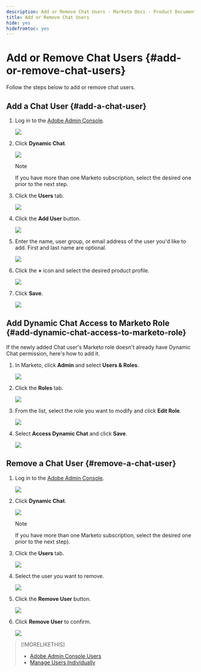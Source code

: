 ```yaml
---
description: Add or Remove Chat Users - Marketo Docs - Product Documentation
title: Add or Remove Chat Users
hide: yes
hidefromtoc: yes
---
```

# Add or Remove Chat Users {#add-or-remove-chat-users}

Follow the steps below to add or remove chat users.

## Add a Chat User {#add-a-chat-user}

1. Log in to the [Adobe Admin Console](https://adminconsole.adobe.com/).

   ![](assets/add-or-remove-chat-users-1.png)

1. Click **Dynamic Chat**.

   ![](assets/add-or-remove-chat-users-2.png)

   >[!NOTE]
   >
   >If you have more than one Marketo subscription, select the desired one prior to the next step.

1. Click the **Users** tab.

   ![](assets/add-or-remove-chat-users-3.png)

1. Click the **Add User** button.

   ![](assets/add-or-remove-chat-users-4.png)

1. Enter the name, user group, or email address of the user you'd like to add. First and last name are optional.

   ![](assets/add-or-remove-chat-users-5.png)

1. Click the **+** icon and select the desired product profile.

   ![](assets/add-or-remove-chat-users-6.png)

1. Click **Save**.

   ![](assets/add-or-remove-chat-users-7.png)

## Add Dynamic Chat Access to Marketo Role {#add-dynamic-chat-access-to-marketo-role}

If the newly added Chat user's Marketo role doesn't already have Dynamic Chat permission, here's how to add it.

1. In Marketo, click **Admin** and select **Users & Roles**.

   ![](assets/add-or-remove-chat-users-8.png)

1. Click the **Roles** tab.

   ![](assets/add-or-remove-chat-users-9.png)

1. From the list, select the role you want to modify and click **Edit Role**.

   ![](assets/add-or-remove-chat-users-10.png)

1. Select **Access Dynamic Chat** and click **Save**.

   ![](assets/add-or-remove-chat-users-11.png)

## Remove a Chat User {#remove-a-chat-user}

1. Log in to the [Adobe Admin Console](https://adminconsole.adobe.com/).

   ![](assets/add-or-remove-chat-users-12.png)

1. Click **Dynamic Chat**.

   ![](assets/add-or-remove-chat-users-13.png)

   >[!NOTE]
   >
   >If you have more than one Marketo subscription, select the desired one prior to the next step).

1. Click the **Users** tab.

   ![](assets/add-or-remove-chat-users-14.png)

1. Select the user you want to remove.

   ![](assets/add-or-remove-chat-users-15.png)

1. Click the **Remove User** button.

   ![](assets/add-or-remove-chat-users-16.png)

1. Click **Remove User** to confirm.

   ![](assets/add-or-remove-chat-users-17.png)

>[!MORELIKETHIS]
>
>* [Adobe Admin Console Users](https://helpx.adobe.com/enterprise/using/users.html)
>* [Manage Users Individually](https://helpx.adobe.com/enterprise/using/manage-users-individually.html)
